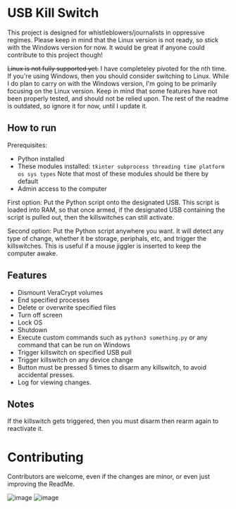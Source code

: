 
# USB Kill Switch

This project is designed for whistleblowers/journalists in oppressive regimes. Please keep in mind that the Linux version is not ready, so stick with the Windows version for now. It would be great if anyone could contribute to this project though!

~~Linux is not fully supported yet.~~ I have completeley pivoted for the nth time. If you're using Windows, then you should consider switching to Linux. While I do plan to carry on with the Windows version, I'm going to be primarily focusing on the Linux version. Keep in mind that some features have not been properly tested, and should not be relied upon. The rest of the readme is outdated, so ignore it for now, until I update it.

## How to run

Prerequisites:

- Python installed
- These modules installed: `tkinter subprocess threading time platform os sys types` Note that most of these modules should be there by default
- Admin access to the computer

First option:
Put the Python script onto the designated USB. This script is loaded into RAM, so that once armed, if the designated USB containing the script is pulled out, then the killswitches can still activate.

Second option:
Put the Python script anywhere you want. It will detect any type of change, whether it be storage, periphals, etc, and trigger the killswitches. This is useful if a mouse jiggler is inserted to keep the computer awake.
## Features


- Dismount VeraCrypt volumes
- End specified processes
- Delete or overwrite specified files
- Turn off screen
- Lock OS
- Shutdown
- Execute custom commands such as `python3 something.py` or any command that can be run on Windows
- Trigger killswitch on specified USB pull
- Trigger killswitch on any device change
- Button must be pressed 5 times to disarm any killswitch, to avoid accidental presses.
- Log for viewing changes.
## Notes

If the killswitch gets triggered, then you must disarm then rearm again to reactivate it.

# Contributing

Contributors are welcome, even if the changes are minor, or even just improving the ReadMe.


![image](https://github.com/user-attachments/assets/d6c5d20b-e791-4cc7-b974-ed07a69ac433)
![image](https://github.com/user-attachments/assets/3a292a4a-599e-4b42-a642-0a98b7ccc008)


